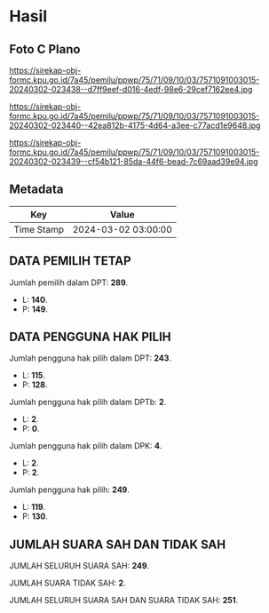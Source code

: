 # Hasil

## Foto C Plano

https://sirekap-obj-formc.kpu.go.id/7a45/pemilu/ppwp/75/71/09/10/03/7571091003015-20240302-023438--d7ff9eef-d016-4edf-98e6-29cef7162ee4.jpg

https://sirekap-obj-formc.kpu.go.id/7a45/pemilu/ppwp/75/71/09/10/03/7571091003015-20240302-023440--42ea812b-4175-4d64-a3ee-c77acd1e9648.jpg

https://sirekap-obj-formc.kpu.go.id/7a45/pemilu/ppwp/75/71/09/10/03/7571091003015-20240302-023439--cf54b121-85da-44f6-bead-7c69aad39e94.jpg


## Metadata

| Key        | Value               |
| ---------- | ------------------- |
| Time Stamp | 2024-03-02 03:00:00 |


## DATA PEMILIH TETAP

Jumlah pemilih dalam DPT: **289**.
 * L: **140**.
 * P: **149**.

## DATA PENGGUNA HAK PILIH

Jumlah pengguna hak pilih dalam DPT: **243**.
 * L: **115**.
 * P: **128**.

Jumlah pengguna hak pilih dalam DPTb: **2**.
 * L: **2**.
 * P: **0**.

Jumlah pengguna hak pilih dalam DPK: **4**.
 * L: **2**.
 * P: **2**.

Jumlah pengguna hak pilih: **249**.
 * L: **119**.
 * P: **130**.

## JUMLAH SUARA SAH DAN TIDAK SAH

JUMLAH SELURUH SUARA SAH: **249**.

JUMLAH SUARA TIDAK SAH: **2**.

JUMLAH SELURUH SUARA SAH DAN SUARA TIDAK SAH: **251**.


